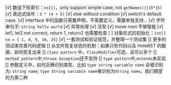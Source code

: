 [√] 数组下标索引：`ns[i]`，only support simple case, not `getNames()[15*15]`
[√] 表达式括号：`3 * (4 + 5)`
[√] else without condition
[√] switch's default case.
[√] interface 中的函数只需要声明，不需要定义，需要单独支持...
[√] 字符串句子: `string hello world`
[√] 异常处理
[√] 泛型
[√] move next 不够智能
[√] let1, let2 not correct, return 1, return2 也需要检查
[ ] 对象形式的初始化：`int[] ns = { 1, 4, 9, 16, 25}`
[√] 一套测试和验证规范，并整理一个测试集
[] 更多的测试来完善代码逻辑
[] 从文件恢复状态的机制：如果只有代码以及 HoleAST 的数据，如何恢复出来
[] `class pattern` 中，`ClassModifier`可选，且可以多个
[] `method pattern`中,`throws Exception`还不支持
[] `type pattern`中,`extends`未实现
[] 参数定义中，如何正确识别类型，比如 `type string variable name` 会被识别为: `string name`; `type String variable name`被识别为`String name`。我们期望的为第二种
